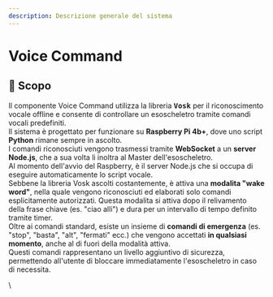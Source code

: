 ```yaml
---
description: Descrizione generale del sistema
---
```


# Voice Command

## 🔧 Scopo

Il componente Voice Command utilizza la libreria <kbd>**Vosk**</kbd> per il riconoscimento vocale offline e consente di controllare un esoscheletro tramite comandi vocali predefiniti.\
Il sistema è progettato per funzionare su **Raspberry Pi 4b+**, dove uno script **Python** rimane sempre in ascolto.\
I comandi riconosciuti vengono trasmessi tramite **WebSocket** a un **server Node.js**, che a sua volta li inoltra al Master dell'esoscheletro.\
Al momento dell'avvio del Raspberry, è il server Node.js che si occupa di eseguire automaticamente lo script vocale.\
Sebbene la libreria Vosk ascolti costantemente, è attiva una **modalita "wake word"**, nella quale vengono riconosciuti ed elaborati solo comandi esplicitamente autorizzati. Questa modalita si attiva dopo il relivamento della frase chiave (es. "ciao alli") e dura per un intervallo di tempo definito tramite timer.\
Oltre ai comandi standard, esiste un insieme di **comandi di emergenza** (es. "stop", "basta", "alt", "fermati" ecc.) che vengono accettati **in qualsiasi momento**, anche al di fuori della modalità attiva.\
Questi comandi rappresentano un livello aggiuntivo di sicurezza, permettendo all'utente di bloccare immediatamente l'esoscheletro in caso di necessita.

\
